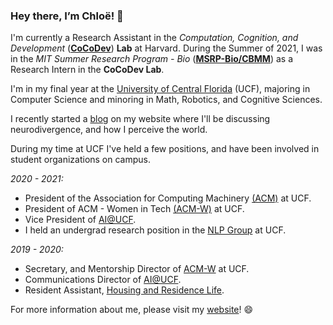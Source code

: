 ### Hey there, I’m Chloë! 👋 

I'm currently a Research Assistant in the *Computation, Cognition, and Development* ([**CoCoDev**](https://cocodev.org)) **Lab** at Harvard. During the Summer of 2021, I was in the *MIT Summer Research Program - Bio* ([**MSRP-Bio/CBMM**](https://bcs.mit.edu/diversity/mit-summer-research-program-biology-and-brain-and-cognitive-neuroscience-msrp-bio)) as a Research Intern in the **CoCoDev Lab**.

I'm in my final year at the [University of Central Florida](https://www.ucf.edu/) (UCF), majoring in Computer Science and minoring in Math, Robotics, and Cognitive Sciences.

I recently started a [blog](https://chloegeller.com/post) on my website where I'll be discussing neurodivergence, and how I perceive the world. 

During my time at UCF I've held a few positions, and have been involved in student organizations on campus.

*2020 - 2021:*
- President of the Association for Computing Machinery [(ACM)](http://ucf.acm.org) at UCF.
- President of ACM - Women in Tech [(ACM-W)](https://ucfacmw.org) at UCF.
- Vice President of [AI@UCF](https://ucfai.org).
- I held an undergrad research position in the [NLP Group](http://www.nlp.cs.ucf.edu/) at UCF.
  
*2019 - 2020:*
- Secretary, and Mentorship Director of [ACM-W](https://ucfacmw.org) at UCF.
- Communications Director of [AI@UCF](https://ucfai.org).
- Resident Assistant, [Housing and Residence Life](https://www.housing.ucf.edu/employment/resident-assistant/).

For more information about me, please visit my [website](https://chloegeller.com)! 😄
<!--
**h3rmi0n3/h3rmi0n3** is a ✨ _special_ ✨ repository because its `README.md` (this file) appears on your GitHub profile.

Here are some ideas to get you started:

- 🔭 I’m currently working on ...
- 🌱 I’m currently learning ...
- 👯 I’m looking to collaborate on ...
- 🤔 I’m looking for help with ...
- 💬 Ask me about ...
- 📫 How to reach me: ...
- 😄 Pronouns: ...
- ⚡ Fun fact: ...
-->
